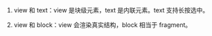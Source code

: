 1. view 和 text：view 是块级元素，text 是内联元素。text 支持长按选中。

2. view 和 block：view 会渲染真实结构，block 相当于 fragment。
